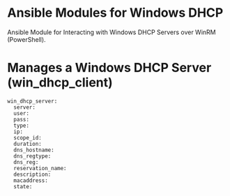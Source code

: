 # Ansible Modules for Windows DHCP
Ansible Module for Interacting with Windows DHCP Servers over WinRM (PowerShell).

# Manages a Windows DHCP Server (win_dhcp_client)
```
win_dhcp_server:
  server:
  user:
  pass:
  type:
  ip:
  scope_id:
  duration:
  dns_hostname:
  dns_regtype:
  dns_reg:
  reservation_name:
  description:
  macaddress:
  state:
```